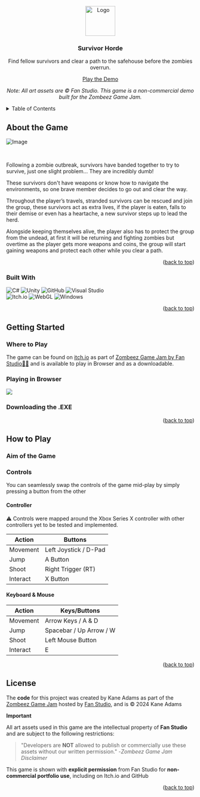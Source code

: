 <a id="readme-top"></a>

<div align="center">
<a href="https://github.com/KaneAdams-Dev/Zombeez-GameJam">
    <img src="https://github.com/KaneAdams-Dev/Zombeez-GameJam/blob/main/Assets/Docs/SurvivorHordeLogo.PNG?raw=true" alt="Logo" width="80" height="80">
  </a>
 
 <h3 align="center">Survivor Horde</h3>
 <p>
  Find fellow survivors and clear a path to the safehouse before the zombies overrun.
 </p>
 
 <a href="https://kabeja.itch.io/survivor-horde">Play the Demo</a>

 *Note: All art assets are © Fan Studio. This game is a non-commercial demo built for the Zombeez Game Jam.*
</div>

<!-- TABLE OF CONTENTS -->
<details>
 <summary>Table of Contents</summary>
 <ol>
  <li>
   <a href="#about-the-game">About the Project</a>
   <ul>
    <li><a href="#built-with">Built With</a></li>
   </ul>
  </li>
  <li>
   <a href="#getting-started">Getting Started</a>
   <ul>
    <li><a href="#where-to-play">Where to Play</a></li>
    <li><a href="#playing-in-browser">Playing in Browser</a></li>
    <li><a href="#downloading-the-exe">Downloading the .EXE</a></li>
   </ul>
  </li>
  <li>
   <a href="#how-to-play">How to Play</a>
   <ul>
    <li><a href="#aim-of-the-game">Aim of the Game</a></li>
    <li><a href="#controls">Controls</a></li>
   </ul>
  </li>
  <li><a href="#license">License</a></li>
 </ol>
</details>

## About the Game
![Image](https://img.itch.zone/aW1nLzE2NzMwNzQ0LnBuZw==/original/SCSTK6.png)

<br/>

Following a zombie outbreak, survivors have banded together to try to survive, just one slight problem… They are incredibly dumb! 

These survivors don't have weapons or know how to navigate the environments, so one brave member decides to go out and clear the way.

Throughout the player’s travels, stranded survivors can be rescued and join the group, these survivors act as extra lives, if the player is eaten, falls to their demise or even has a heartache, a new survivor steps up to lead the herd.

Alongside keeping themselves alive, the player also has to protect the group from the undead, at first it will be returning and fighting zombies but overtime as the player gets more weapons and coins, the group will start gaining weapons and protect each other while you clear a path.

<p align="right">(<a href="#readme-top">back to top</a>)</p>

### Built With
 ![C#](https://img.shields.io/badge/c%23-%23239120.svg?style=for-the-badge&logo=csharp&logoColor=white) 
 ![Unity](https://img.shields.io/badge/unity-%23000000.svg?style=for-the-badge&logo=unity&logoColor=white) 
 ![GitHub](https://img.shields.io/badge/github-%23121011.svg?style=for-the-badge&logo=github&logoColor=white) 
 ![Visual Studio](https://img.shields.io/badge/Visual%20Studio-5C2D91.svg?style=for-the-badge&logo=visual-studio&logoColor=white) 
 <br/>
 ![Itch.io](https://img.shields.io/badge/Itch-%23FF0B34.svg?style=for-the-badge&logo=Itch.io&logoColor=white) 
 ![WebGL](https://img.shields.io/badge/WebGL-990000?logo=webgl&logoColor=white&style=for-the-badge) 
 ![Windows](https://img.shields.io/badge/Windows-0078D6?style=for-the-badge&logo=windows&logoColor=white)

 <p align="right">(<a href="#readme-top">back to top</a>)</p>

## Getting Started

### Where to Play

The game can be found on <a href="https://kabeja.itch.io/survivor-horde">itch.io</a> as part of <a href="https://itch.io/jam/-zombeez-game-jam-by-fan-studio/rate/2800906">Zombeez Game Jam by Fan Studio🧟‍♂️</a> and is available to play in Browser and as a downloadable.

### Playing in Browser
<img src="https://i.gyazo.com/5a3c2d741089ca3b110b8eb58bd22bf7.gif"/>


### Downloading the .EXE

<p align="right">(<a href="#readme-top">back to top</a>)</p>

## How to Play

### Aim of the Game

### Controls
You can seamlessly swap the controls of the game mid-play by simply pressing a button from the other

#### Controller
⚠ Controls were mapped around the Xbox Series X controller with other controllers yet to be tested and implemented.

| Action   | Buttons               |
| -------- | --------------------- |
| Movement | Left Joystick / D-Pad |
| Jump     | A Button              |
| Shoot    | Right Trigger (RT)    |
| Interact | X Button              |


#### Keyboard & Mouse
| Action   | Keys/Buttons            |
| -------- | ----------------------- |
| Movement | Arrow Keys / A & D      |
| Jump     | Spacebar / Up Arrow / W |
| Shoot    | Left Mouse Button       |
| Interact | E                       |

<p align="right">(<a href="#readme-top">back to top</a>)</p>

## License

The **code** for this project was created by Kane Adams as part of the [Zombeez Game Jam](https://itch.io/jam/-zombeez-game-jam-by-fan-studio) hosted by [Fan Studio](https://www.fanstudio.co.uk), and is © 2024 Kane Adams


**Important** 

All art assets used in this game are the intellectual property of **Fan Studio** and are subject to the following restrictions:

> "Developers are **NOT** allowed to publish or commercially use these assets without our written permission."
> -*Zombeez Game Jam Disclaimer*

This game is shown with **explicit permission** from Fan Studio for **non-commercial portfolio use**, including on Itch.io and GitHub

<p align="right">(<a href="#readme-top">back to top</a>)</p>
